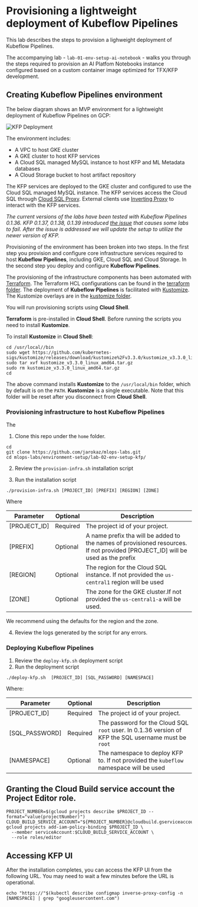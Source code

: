 # Provisioning a lightweight deployment of Kubeflow Pipelines

This lab  describes the steps to provision a lighweight deployment of  Kubeflow Pipelines.

The accompanying lab -  `lab-01-env-setup-ai-notebook` - walks you through the steps required to provision  an AI Platfom Notebooks instance configured based on a custom container image optimized for TFX/KFP development.






## Creating Kubeflow Pipelines environment

The below diagram shows an MVP environment for a lightweight deployment of Kubeflow Pipelines on GCP:

![KFP Deployment](/images/kfp.png)

The environment includes:
- A VPC to host GKE cluster
- A GKE cluster to host KFP services
- A Cloud SQL managed MySQL instance to host KFP and ML Metadata databases
- A Cloud Storage bucket to host artifact repository

The KFP services are deployed to the GKE cluster and configured to use the Cloud SQL managed MySQL instance. The KFP services access the Cloud SQL through [Cloud SQL Proxy](https://cloud.google.com/sql/docs/mysql/sql-proxy). External clients use [Inverting Proxy](https://github.com/google/inverting-proxy) to interact with the KFP services.


*The current versions of the labs have been tested with Kubeflow Pipelines 0.1.36. KFP 0.1.37, 0.1.38, 0.1.39 introduced [the issue](https://github.com/kubeflow/pipelines/issues/2764) that causes some labs to fail. After the issue is addressed we will update the setup to utilize the newer version of KFP.*

Provisioning of the environment has been broken into two steps. In the first step you provision and configure core infrastructure services required to host **Kubeflow Pipelines**, including GKE, Cloud SQL and Cloud Storage. In the second step you deploy and configure **Kubeflow Pipelines**.

The provisioning of the infrastructure components  has been automated with [Terraform](https://www.terraform.io/).  The Terraform HCL configurations can be found in the [terraform folder](terraform). The deployment of **Kubeflow Pipelines** is facilitated with [Kustomize](https://kustomize.io/). The Kustomize overlays are in the [kustomize folder](kustomize).

You will run provisioning scripts using **Cloud Shell**. 

**Terraform** is pre-installed in **Cloud Shell**. Before running the scripts you need to install **Kustomize**.

To install **Kustomize** in **Cloud Shell**:
```
cd /usr/local//bin
sudo wget https://github.com/kubernetes-sigs/kustomize/releases/download/kustomize%2Fv3.3.0/kustomize_v3.3.0_linux_amd64.tar.gz
sudo tar xvf kustomize_v3.3.0_linux_amd64.tar.gz
sudo rm kustomize_v3.3.0_linux_amd64.tar.gz
cd
```
The above command installs **Kustomize** to the `/usr/local/bin` folder, which by default is on the `PATH`. **Kustomize** is a single executable. Note that this folder will be reset after you disconnect from **Cloud Shell**. 

### Provisioning infrastructure to host Kubeflow Pipelines

The 

1. Clone this repo under the `home` folder.
```
cd 
git clone https://github.com/jarokaz/mlops-labs.git
cd mlops-labs/environment-setup/lab-02-env-setup-kfp/
```

2. Review the `provision-infra.sh` installation script

3. Run the installation script
```
./provision-infra.sh [PROJECT_ID] [PREFIX] [REGION] [ZONE] 
```
Where 

|Parameter|Optional|Description|
|-------------|---------|-------------------------------|
|[PROJECT_ID]| Required|The project id of your project.|
|[PREFIX]|Optional|A name prefix tha will be added to the names of provisioned resources. If not provided [PROJECT_ID] will be used as the prefix|
|[REGION]|Optional|The region for the Cloud SQL instance.  If not provided the `us-central1` region will be used|
|[ZONE]|Optional|The zone for the GKE cluster.If not provided the `us-central1-a` will be used.|

We recommend using the defaults for the region and the zone.

4. Review the logs generated by the script for any errors.

### Deploying Kubeflow Pipelines 

1. Review the `deploy-kfp.sh` deployment script
2. Run the deployment script

```
./deploy-kfp.sh  [PROJECT_ID] [SQL_PASSWORD] [NAMESPACE] 
```
Where:

|Parameter|Optional|Description|
|-------------|---------|-------------------------------|
|[PROJECT_ID]| Required|The project id of your project.|
|[SQL_PASSWORD]|Required|The password for the Cloud SQL `root` user. In 0.1.36 version of KFP the SQL username must be `root`|
|[NAMESPACE]|Optional|The namespace to deploy KFP to. If not provided the `kubeflow` namespace will be used


## Granting the Cloud Build service account the Project Editor role.
```
PROJECT_NUMBER=$(gcloud projects describe $PROJECT_ID --format="value(projectNumber)")
CLOUD_BUILD_SERVICE_ACCOUNT="${PROJECT_NUMBER}@cloudbuild.gserviceaccount.com"
gcloud projects add-iam-policy-binding $PROJECT_ID \
  --member serviceAccount:$CLOUD_BUILD_SERVICE_ACCOUNT \
  --role roles/editor
```

## Accessing KFP UI

After the installation completes, you can access the KFP UI from the following URL. You may need to wait a few minutes before the URL is operational.

```
echo "https://"$(kubectl describe configmap inverse-proxy-config -n [NAMESPACE] | grep "googleusercontent.com")
```
